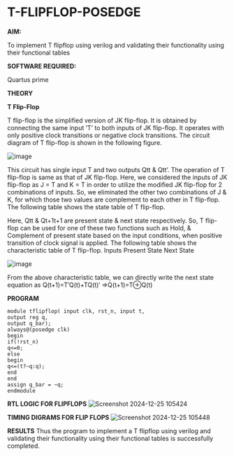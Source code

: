 # T-FLIPFLOP-POSEDGE

**AIM:**

To implement  T flipflop using verilog and validating their functionality using their functional tables

**SOFTWARE REQUIRED:**

Quartus prime

**THEORY**

**T Flip-Flop**

T flip-flop is the simplified version of JK flip-flop. It is obtained by connecting the same input ‘T’ to both inputs of JK flip-flop. It operates with only positive clock transitions or negative clock transitions. The circuit diagram of T flip-flop is shown in the following figure.

![image](https://github.com/naavaneetha/T-FLIPFLOP-POSEDGE/assets/154305477/458a68fe-2d08-4a9d-ac4f-7ae0480ce0bd)

 
This circuit has single input T and two outputs Qtt & Qtt’. The operation of T flip-flop is same as that of JK flip-flop. Here, we considered the inputs of JK flip-flop as J = T and K = T in order to utilize the modified JK flip-flop for 2 combinations of inputs. So, we eliminated the other two combinations of J & K, for which those two values are complement to each other in T flip-flop. The following table shows the state table of T flip-flop.

Here, Qtt & Qt+1t+1 are present state & next state respectively. So, T flip-flop can be used for one of these two functions such as Hold, & Complement of present state based on the input conditions, when positive transition of clock signal is applied. The following table shows the characteristic table of T flip-flop. Inputs Present State Next State

![image](https://github.com/naavaneetha/T-FLIPFLOP-POSEDGE/assets/154305477/cdd7fb32-539f-4b66-bb8d-f305a153c886)

 
From the above characteristic table, we can directly write the next state equation as Q(t+1)=T′Q(t)+TQ(t)′ ⇒Q(t+1)=T⊕Q(t)

**PROGRAM**

```
module tflipflop( input clk, rst_n, input t,
output reg q,
output q_bar);
always@(posedge clk)
begin
if(!rst_n)
q<=0;
else
begin
q<=(t?~q:q);
end
end
assign q_bar = ~q;
endmodule
```

**RTL LOGIC FOR FLIPFLOPS**
![Screenshot 2024-12-25 105424](https://github.com/user-attachments/assets/f5dc55d2-34ee-40e2-837d-c29660b256c1)

**TIMING DIGRAMS FOR FLIP FLOPS**
![Screenshot 2024-12-25 105448](https://github.com/user-attachments/assets/5744e239-7285-4601-967f-ce66d6afea86)

**RESULTS**
Thus the program to implement a T flipflop using verilog and validating their functionality using
their functional tables is successfully completed.
